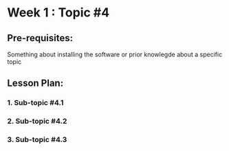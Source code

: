 # Week 1 : Topic #4

## Pre-requisites:

Something about installing the software or prior knowlegde about a specific topic

## Lesson Plan:
### 1.	Sub-topic #4.1

### 2.	Sub-topic #4.2

### 3.	Sub-topic #4.3
